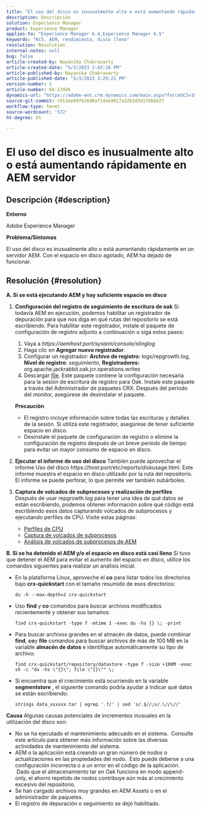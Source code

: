 ```yaml
---
title: "El uso del disco es inusualmente alto o está aumentando rápidamente en AEM servidor"
description: Descripción
solution: Experience Manager
product: Experience Manager
applies-to: "Experience Manager 6.4,Experience Manager 6.5"
keywords: "KCS, AEM, rendimiento, disco lleno"
resolution: Resolution
internal-notes: null
bug: false
article-created-by: Nayanika Chakravarty
article-created-date: "5/3/2023 2:43:16 PM"
article-published-by: Nayanika Chakravarty
article-published-date: "5/3/2023 3:29:21 PM"
version-number: 5
article-number: KA-17496
dynamics-url: "https://adobe-ent.crm.dynamics.com/main.aspx?forceUCI=1&pagetype=entityrecord&etn=knowledgearticle&id=7bc541d5-c0e9-ed11-a7c6-6045bd006b25"
source-git-commit: c013ee697b26d0af1dae9017a32b3d3d1f6bbb27
workflow-type: tm+mt
source-wordcount: '572'
ht-degree: 6%

---
```


# El uso del disco es inusualmente alto o está aumentando rápidamente en AEM servidor

## Descripción {#description}


<b>Entorno</b>

Adobe Experience Manager

<b>Problema/Síntomas</b>

El uso del disco es inusualmente alto o está aumentando rápidamente en un servidor AEM. Con el espacio en disco agotado, AEM ha dejado de funcionar.




## Resolución {#resolution}

<b>A. Si se está ejecutando AEM y hay suficiente espacio en disco</b>
1. <b>Configuración del registro de seguimiento de escritura de oak</b>    Si todavía AEM en ejecución, podemos habilitar un registrador de depuración para que nos diga en qué rutas del repositorio se está escribiendo. Para habilitar este registrador, instale el paquete de configuración de registro adjunto a continuación o siga estos pasos:

   1. Vaya a *https://aemhost:port/system/console/slinglog*
   2. Haga clic en <b>Agregar nuevo registrador</b>.
   3. Configurar un registrador: <b>Archivo de registro:</b> logs/repgrowth.log, <b>Nivel de registro</b>: seguimiento, <b>Registradores:</b> org.apache.jackrabbit.oak.jcr.operations.writes
   4. Descargar [file](https://helpx.adobe.com/content/dam/help/en/experience-manager/kb/analyze-unusual-repository-growth/jcr:content/main-pars/download/log_repository_growth-1.zip).        Este paquete contiene la configuración necesaria para la sesión de escritura de registro para Oak. Instale este paquete a través del Administrador de paquetes CRX. Después del periodo del monitor, asegúrese de desinstalar el paquete.

   <b>Precaución</b>

   - El registro incluye información sobre todas las escrituras y detalles de la sesión. Si utiliza este registrador, asegúrese de tener suficiente espacio en disco.
   - Desinstale el paquete de configuración de registro o elimine la configuración de registro después de un breve periodo de tiempo para evitar un mayor consumo de espacio en disco.
2. <b>Ejecutar el informe de uso del disco</b>    También puede aprovechar el informe Uso del disco https://host:port/etc/reports/diskusage.html. Este informe muestra el espacio en disco utilizado por la ruta del repositorio. El informe se puede perforar, lo que permite ver también subárboles.
3. <b>Captura de volcados de subprocesos y realización de perfiles</b>    Después de usar repgrowth.log para tener una idea de qué datos se están escribiendo, podemos obtener información sobre qué código está escribiendo esos datos capturando volcados de subprocesos y ejecutando perfiles de CPU. Visite estas páginas:

   - [Perfiles de CPU](https://experienceleague.adobe.com/docs/experience-cloud-kcs/kbarticles/KA-17499.html?lang=es)
   - [Captura de volcados de subprocesos](https://experienceleague.adobe.com/docs/experience-cloud-kcs/kbarticles/KA-17452.html?lang=es)
   - [Análisis de volcados de subprocesos de AEM](https://experienceleague.adobe.com/docs/experience-cloud-kcs/kbarticles/KA-16458.html?lang=es)

<b>B. Si se ha detenido el AEM y/o el espacio en disco está casi lleno</b>
Si tuvo que detener el AEM para evitar el aumento del espacio en disco, utilice los comandos siguientes para realizar un análisis inicial.

- En la plataforma Linux, aproveche el <b>co</b> para listar todos los directorios bajo <b>crx-quickstart</b> con el tamaño resumido de esos directorios:<br>

   ```
   du -h --max-depth=2 crx-quickstart
   ```


- Uso <b>find</b> y <b>co</b> comandos para buscar archivos modificados recientemente y obtener sus tamaños:<br>

   ```
   find crx-quickstart -type f -mtime 1 -exec du -hs {} \; -print
   ```


- Para buscar archivos grandes en el almacén de datos, puede combinar <b>find</b>, <b>co</b>y <b>file</b> comandos para buscar archivos de más de 100 MB en la variable <b>almacén de datos</b> e identifique automáticamente su tipo de archivo:<br>

   ```
   find crx-quickstart/repository/datastore -type f -size +100M -exec sh -c "du -hs \"{}\"; file \"{}\"" \;
   ```


- Si encuentra que el crecimiento está ocurriendo en la variable <b>segmentstore</b> , el siguiente comando podría ayudar a indicar qué datos se están escribiendo:<br>

   ```
   strings data_xxxxxx.tar | egrep '.?/' | sed 's/.$//;s/.\//\//'
   ```

<b>Causa</b>
Algunas causas potenciales de incrementos inusuales en la utilización del disco son:

- No se ha ejecutado el mantenimiento adecuado en el sistema.  Consulte este artículo para obtener más información sobre las diversas actividades de mantenimiento del sistema.
- AEM o la aplicación está creando un gran número de nodos o actualizaciones en las propiedades del nodo.  Esto puede deberse a una configuración incorrecta o a un error en el código de la aplicación.  Dado que el almacenamiento tar en Oak funciona en modo append-only, el ahorro repetido de nodos contribuye aún más al crecimiento excesivo del repositorio.
- Se han cargado archivos muy grandes en AEM Assets o en el administrador de paquetes.
- El registro de depuración o seguimiento se dejó habilitado.

